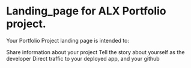 # Landing_page for ALX Portfolio project.

Your Portfolio Project landing page is intended to:

Share information about your project
Tell the story about yourself as the developer
Direct traffic to your deployed app, and your github
